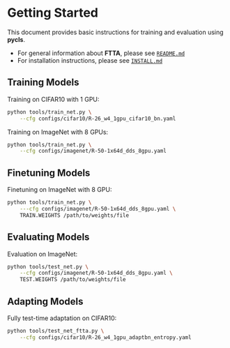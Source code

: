 # Getting Started

This document provides basic instructions for training and evaluation using **pycls**.

- For general information about **FTTA**, please see [`README.md`](../README.md)
- For installation instructions, please see [`INSTALL.md`](INSTALL.md)

## Training Models

Training on CIFAR10 with 1 GPU: 

```bash
python tools/train_net.py \
    --cfg configs/cifar10/R-26_w4_1gpu_cifar10_bn.yaml
```

Training on ImageNet with 8 GPUs:

```bash
python tools/train_net.py \
    --cfg configs/imagenet/R-50-1x64d_dds_8gpu.yaml
```

## Finetuning Models

Finetuning on ImageNet with 8 GPU:

```bash
python tools/train_net.py \
    ---cfg configs/imagenet/R-50-1x64d_dds_8gpu.yaml \
    TRAIN.WEIGHTS /path/to/weights/file
```

## Evaluating Models

Evaluation on ImageNet:

```bash
python tools/test_net.py \
    --cfg configs/imagenet/R-50-1x64d_dds_8gpu.yaml \
    TEST.WEIGHTS /path/to/weights/file
```

## Adapting Models

Fully test-time adaptation on CIFAR10:

```bash
python tools/test_net_ftta.py \
    --cfg configs/cifar10/R-26_w4_1gpu_adaptbn_entropy.yaml
```

## 
